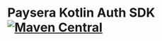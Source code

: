 # Paysera Kotlin Auth SDK [![Maven Central](https://maven-badges.herokuapp.com/maven-central/com.paysera.lib/kotlin-lib-auth-sdk/badge.svg)](https://maven-badges.herokuapp.com/maven-central/com.paysera.lib/kotlin-lib-auth-sdk)

